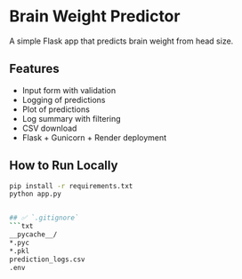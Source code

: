 # Brain Weight Predictor

A simple Flask app that predicts brain weight from head size.

## Features
- Input form with validation
- Logging of predictions
- Plot of predictions
- Log summary with filtering
- CSV download
- Flask + Gunicorn + Render deployment

## How to Run Locally

```bash
pip install -r requirements.txt
python app.py


## ✅ `.gitignore`
```txt
__pycache__/
*.pyc
*.pkl
prediction_logs.csv
.env
